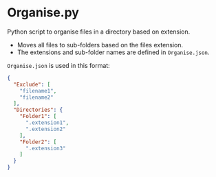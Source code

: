 # Organise.py

Python script to organise files in a directory based on extension.

* Moves all files to sub-folders based on the files extension.
* The extensions and sub-folder names are defined in `Organise.json`.

`Organise.json` is used in this format:
```JSON
{
  "Exclude": [
    "filename1",
    "filename2"
  ],
  "Directories": {
    "Folder1": [
      ".extension1",
      ".extension2"
    ],
    "Folder2": [
      ".extension3"
    ]
  }
}
```
